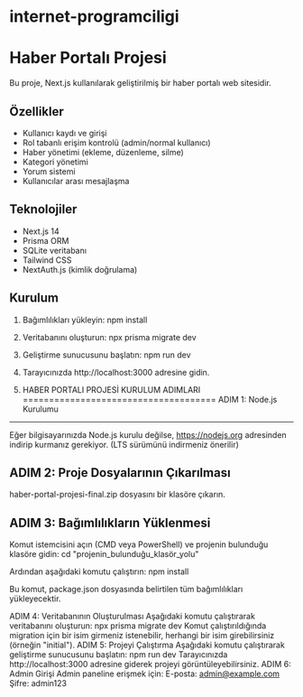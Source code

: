 # internet-programciligi
# Haber Portalı Projesi

Bu proje, Next.js kullanılarak geliştirilmiş bir haber portalı web sitesidir.

## Özellikler

- Kullanıcı kaydı ve girişi
- Rol tabanlı erişim kontrolü (admin/normal kullanıcı)
- Haber yönetimi (ekleme, düzenleme, silme)
- Kategori yönetimi
- Yorum sistemi
- Kullanıcılar arası mesajlaşma

## Teknolojiler

- Next.js 14
- Prisma ORM
- SQLite veritabanı
- Tailwind CSS
- NextAuth.js (kimlik doğrulama)

## Kurulum

1. Bağımlılıkları yükleyin:
npm install

2. Veritabanını oluşturun:
npx prisma migrate dev

3. Geliştirme sunucusunu başlatın:
npm run dev

4. Tarayıcınızda http://localhost:3000 adresine gidin.
5. HABER PORTALI PROJESİ KURULUM ADIMLARI
=====================================
ADIM 1: Node.js Kurulumu
-----------------------
Eğer bilgisayarınızda Node.js kurulu değilse, https://nodejs.org adresinden indirip kurmanız gerekiyor.
(LTS sürümünü indirmeniz önerilir)

ADIM 2: Proje Dosyalarının Çıkarılması
-------------------------------------
haber-portal-projesi-final.zip dosyasını bir klasöre çıkarın.

ADIM 3: Bağımlılıkların Yüklenmesi
---------------------------------
Komut istemcisini açın (CMD veya PowerShell) ve projenin bulunduğu klasöre gidin:
cd "projenin_bulunduğu_klasör_yolu"

Ardından aşağıdaki komutu çalıştırın:
npm install

Bu komut, package.json dosyasında belirtilen tüm bağımlılıkları yükleyecektir.

ADIM 4: Veritabanının Oluşturulması
Aşağıdaki komutu çalıştırarak veritabanını oluşturun:
npx prisma migrate dev
Komut çalıştırıldığında migration için bir isim girmeniz istenebilir, herhangi bir isim girebilirsiniz
(örneğin "initial").
ADIM 5: Projeyi Çalıştırma
Aşağıdaki komutu çalıştırarak geliştirme sunucusunu başlatın:
npm run dev
Tarayıcınızda http://localhost:3000 adresine giderek projeyi görüntüleyebilirsiniz.
ADIM 6: Admin Girişi
Admin paneline erişmek için:
E-posta: admin@example.com
Şifre: admin123
